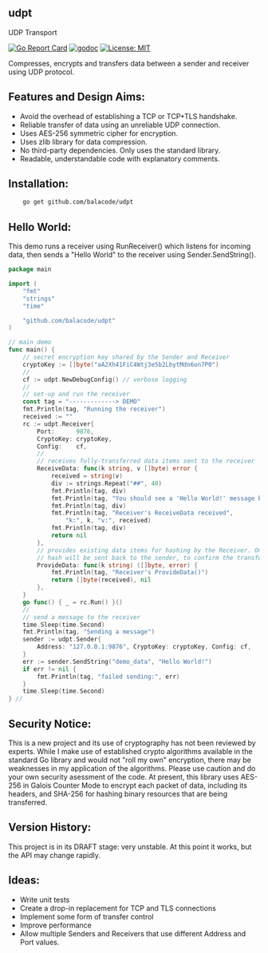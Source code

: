 ## udpt
UDP Transport

[![Go Report Card](https://goreportcard.com/badge/github.com/balacode/udpt)](https://goreportcard.com/report/github.com/balacode/udpt)
[![godoc](https://godoc.org/github.com/balacode/udpt?status.svg)](https://godoc.org/github.com/balacode/udpt)
[![License: MIT](https://img.shields.io/badge/License-MIT-blue.svg)](https://opensource.org/licenses/MIT)

Compresses, encrypts and transfers data between a sender and receiver using UDP protocol.

## Features and Design Aims:
- Avoid the overhead of establishing a TCP or TCP+TLS handshake.
- Reliable transfer of data using an unreliable UDP connection.
- Uses AES-256 symmetric cipher for encryption.
- Uses zlib library for data compression.
- No third-party dependencies. Only uses the standard library.
- Readable, understandable code with explanatory comments.

## Installation:

```bash
    go get github.com/balacode/udpt
```

## Hello World:

This demo runs a receiver using RunReceiver() which listens for incoming data,
then sends a "Hello World" to the receiver using Sender.SendString().

```go
package main

import (
    "fmt"
    "strings"
    "time"

    "github.com/balacode/udpt"
)

// main demo
func main() {
    // secret encryption key shared by the Sender and Receiver
    cryptoKey := []byte("aA2Xh41FiC4Wtj3e5b2LbytMdn6on7P0")
    //
    cf := udpt.NewDebugConfig() // verbose logging
    //
    // set-up and run the receiver
    const tag = "-------------> DEMO"
    fmt.Println(tag, "Running the receiver")
    received := ""
    rc := udpt.Receiver{
        Port:      9876,
        CryptoKey: cryptoKey,
        Config:    cf,
        //
        // receives fully-transferred data items sent to the receiver
        ReceiveData: func(k string, v []byte) error {
            received = string(v)
            div := strings.Repeat("##", 40)
            fmt.Println(tag, div)
            fmt.Println(tag, "You should see a 'Hello World!' message below:")
            fmt.Println(tag, div)
            fmt.Println(tag, "Receiver's ReceiveData received",
                "k:", k, "v:", received)
            fmt.Println(tag, div)
            return nil
        },
        // provides existing data items for hashing by the Receiver. Only the
        // hash will be sent back to the sender, to confirm the transfer.
        ProvideData: func(k string) ([]byte, error) {
            fmt.Println(tag, "Receiver's ProvideData()")
            return []byte(received), nil
        },
    }
    go func() { _ = rc.Run() }()
    //
    // send a message to the receiver
    time.Sleep(time.Second)
    fmt.Println(tag, "Sending a message")
    sender := udpt.Sender{
        Address: "127.0.0.1:9876", CryptoKey: cryptoKey, Config: cf,
    }
    err := sender.SendString("demo_data", "Hello World!")
    if err != nil {
        fmt.Println(tag, "failed sending:", err)
    }
    time.Sleep(time.Second)
} //                                                                        main

```

## Security Notice:
This is a new project and its use of cryptography has not been reviewed by experts. While I make use of established crypto algorithms available in the standard Go library and would not "roll my own" encryption, there may be weaknesses in my application of the algorithms. Please use caution and do your own security asessment of the code. At present, this library uses AES-256 in Galois Counter Mode to encrypt each packet of data, including its headers, and SHA-256 for hashing binary resources that are being transferred.

## Version History:
This project is in its DRAFT stage: very unstable. At this point it works, but the API may change rapidly.

## Ideas:
- Write unit tests
- Create a drop-in replacement for TCP and TLS connections
- Implement some form of transfer control
- Improve performance
- Allow multiple Senders and Receivers that use different Address and Port values.
